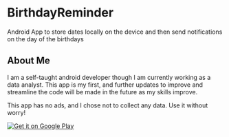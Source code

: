 # BirthdayReminder
Android App to store dates locally on the device and then send notifications on the day of the birthdays

## About Me
I am a self-taught android developer though I am currently working as a data analyst. This app is my first, and further updates to improve and streamline the code will be made in the future as my skills improve.

This app has no ads, and I chose not to collect any data. Use it without worry!

<a href='https://play.google.com/store/apps/details?id=com.setonMyProjects.birthdayreminder&pcampaignid=pcampaignidMKT-Other-global-all-co-prtnr-py-PartBadge-Mar2515-1'><img alt='Get it on Google Play' src='https://play.google.com/intl/en_us/badges/static/images/badges/en_badge_web_generic.png'/></a>
